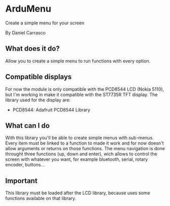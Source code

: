 # ArduMenu
Create a simple menu for your screen

By Daniel Carrasco

## What does it do?
Allow you to create a simple menu to run functions with every option.

## Compatible displays
For now the module is only compatible with the PCD8544 LCD (Nokia 5110), but I'm working in make it compatible with the ST7735R TFT display. The library used for the display are:

- PCD8544: Adafruit PCD8544 Library

## What can I do
With this library you'll be able to create simple menus with sub-menus. Every item must be linked to a function to made it work and for now doesn't allow arguments or returns on those functions. The menu navigation is done throught three functions (up, down and enter), wich allows to control the screen with whatever you want, for example bluetooth, serial, rotary encoder, buttons... 

## Important
This library must be loaded after the LCD library, because uses some functions available on that library.
